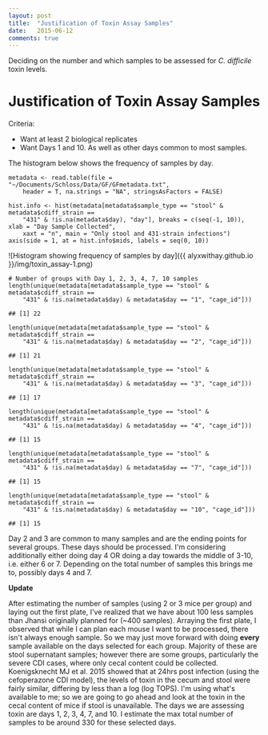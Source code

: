 ```yaml
---
layout: post
title:  "Justification of Toxin Assay Samples"
date:   2015-06-12 
comments: true
---
```


Deciding on the number and which samples to be assessed for _C. difficile_ toxin levels.

# Justification of Toxin Assay Samples

Criteria:

* Want at least 2 biological replicates
* Want Days 1 and 10. As well as other days common to most samples.

The histogram below shows the frequency of samples by day. 


```
metadata <- read.table(file = "~/Documents/Schloss/Data/GF/GFmetadata.txt", 
    header = T, na.strings = "NA", stringsAsFactors = FALSE)
    
hist.info <- hist(metadata[metadata$sample_type == "stool" & metadata$cdiff_strain == 
    "431" & !is.na(metadata$day), "day"], breaks = c(seq(-1, 10)), xlab = "Day Sample Collected", 
    xaxt = "n", main = "Only stool and 431-strain infections")
axis(side = 1, at = hist.info$mids, labels = seq(0, 10))
```

![Histogram showing frequency of samples by day]({{ alyxwithay.github.io }}/img/toxin_assay-1.png)

```
# Number of groups with Day 1, 2, 3, 4, 7, 10 samples
length(unique(metadata[metadata$sample_type == "stool" & metadata$cdiff_strain == 
    "431" & !is.na(metadata$day) & metadata$day == "1", "cage_id"]))
```

```
## [1] 22
```

```
length(unique(metadata[metadata$sample_type == "stool" & metadata$cdiff_strain == 
    "431" & !is.na(metadata$day) & metadata$day == "2", "cage_id"]))
```

```
## [1] 21
```

```
length(unique(metadata[metadata$sample_type == "stool" & metadata$cdiff_strain == 
    "431" & !is.na(metadata$day) & metadata$day == "3", "cage_id"]))
```

```
## [1] 17
```

```
length(unique(metadata[metadata$sample_type == "stool" & metadata$cdiff_strain == 
    "431" & !is.na(metadata$day) & metadata$day == "4", "cage_id"]))
```

```
## [1] 15
```

```
length(unique(metadata[metadata$sample_type == "stool" & metadata$cdiff_strain == 
    "431" & !is.na(metadata$day) & metadata$day == "7", "cage_id"]))
```

```
## [1] 15
```

```
length(unique(metadata[metadata$sample_type == "stool" & metadata$cdiff_strain == 
    "431" & !is.na(metadata$day) & metadata$day == "10", "cage_id"]))
```

```
## [1] 15
```

Day 2 and 3 are common to many samples and are the ending points for several groups. These days should be processed. I'm considering additionally either doing day 4 OR doing a day towards the middle of 3-10, i.e. either 6 or 7. Depending on the total number of samples this brings me to, possibly days 4 and 7. 

**Update**

After estimating the number of samples (using 2 or 3 mice per group) and laying out the first plate, I've realized that we have about 100 less samples than Jhansi originally planned for (~400 samples). Arraying the first plate, I observed that while I can plan each mouse I want to be processed, there isn't always enough sample. So we may just move forward with doing **every** sample available on the days selected for each group. Majority of these are stool supernatant samples; however there are some groups, particularly the severe CDI cases, where only cecal content could be collected. Koenigsknecht MJ et al. 2015 showed that at 24hrs post infection (using the cefoperazone CDI model), the levels of toxin in the cecum and stool were fairly similar, differing by less than a log (log TOPS). I'm using what's available to me; so we are going to go ahead and look at the toxin in the cecal content of mice if stool is unavailable. The days we are assessing toxin are days 1, 2, 3, 4, 7, and 10. I estimate the max total number of samples to be around 330 for these selected days. 
